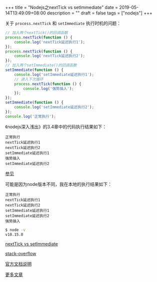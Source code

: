 +++
title = "Nodejs之nextTick vs setImmediate"
date = 2019-05-14T13:49:09+08:00
description = ""
draft = false
tags = ["nodejs"]
+++

关于 `process.nextTick` 和 `setImmediate` 执行时机的问题：
```js
// 加入两个nextTick()的回调函数
process.nextTick(function () {
    console.log('nextTick延迟执行1');
});
process.nextTick(function () {
    console.log('nextTick延迟执行2');
});
// 加入两个setImmediate()的回调函数
setImmediate(function () {
    console.log('setImmediate延迟执行1');
    // 进入下次循环
    process.nextTick(function () {
        console.log('强势插入');
    });
});
setImmediate(function () {
    console.log('setImmediate延迟执行2');
});
console.log('正常执行');
```

《nodejs深入浅出》的3.4章中的代码执行结果如下：
```
正常执行
nextTick延迟执行1
nextTick延迟执行2
setImmediate延迟执行1
强势插入
setImmediate延迟执行2
```
[参见](http://www.ituring.com.cn/book/miniarticle/62508)

可能是因为node版本不同，我在本地的执行结果如下：
```
正常执行
nextTick延迟执行1
nextTick延迟执行2
setImmediate延迟执行1
setImmediate延迟执行2
强势插入
```

```bash
$ node -v
v10.15.0
```

[nextTick vs setImmediate](http://plafer.github.io/2015/09/08/nextTick-vs-setImmediate/)

[stack-overflow](https://stackoverflow.com/questions/15349733/setimmediate-vs-nexttick)

[官方文档说明](https://nodejs.org/de/docs/guides/event-loop-timers-and-nexttick/)

[更多文章](http://voidcanvas.com/setimmediate-vs-nexttick-vs-settimeout/)